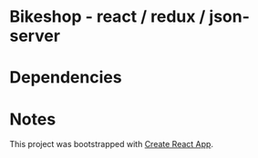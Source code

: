 # Bikeshop - react / redux / json-server

# Dependencies



# Notes
This project was bootstrapped with [Create React App](https://github.com/facebook/create-react-app).
